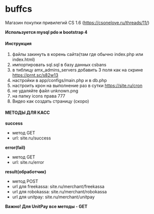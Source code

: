 # buffcs
Магазин покупки привилегий CS 1.6 (https://csonelove.ru/threads/11/)

**Используется mysql pdo и bootstrap 4**

#### Инструкция
1. файлы закинуть в корень сайта(там где обычно index.php или index.html)
2. импортировать sql.sql в базу данных csbans
3. в тиблицу amx_admins_servers добавить 3 поля как на скрине https://prnt.sc/s82w13
4. настройки в app/configs/main.php и в db.php
5. настроить крон на выполнение раз в сутки https://site.ru/cron
6. не удаляйте файл unknown.png
7. на папку icons права 777
8. Видео как создать страницу (скоро)

#### МЕТОДЫ ДЛЯ КАСС

**success**
- метод GET
- url: site.ru/success

**error(fail)** 
- метод GET
- url: site.ru/error

**result(обработчик)** 
- метод POST
- url для freekassa: site.ru/merchant/freekassa
- url для robokassa: site.ru/merchant/robokassa
- url для unitpay: site.ru/merchant/unitpay

**Важно! Для UnitPay все методы - GET**
